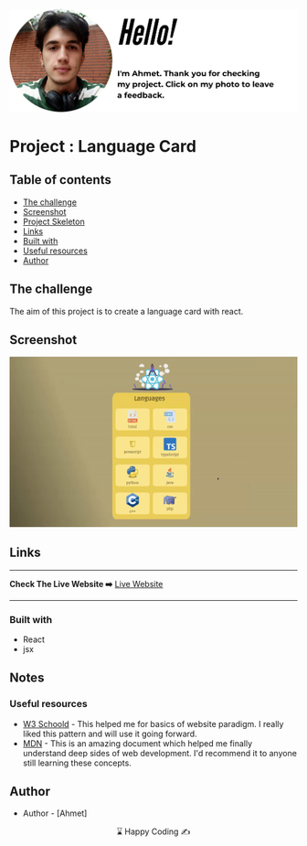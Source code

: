 <p align="center">
<a href="https://www.linkedin.com/in/ahmet-ayd%C4%B1n-2583b1199/" target="_blank"><img src="ahmet.png" alt="screenshot"></a>
</p>


# Project : Language Card
## Table of contents

  - [The challenge](#the-challenge)
  - [Screenshot](#screenshot)
  - [Project Skeleton ](#project-skeleton)
  - [Links](#links)
  - [Built with](#built-with)
  - [Useful resources](#useful-resources)
- [Author](#author)



## The challenge
The aim of this project is to create a language card with react.


## Screenshot
<p align="center">
<a href="https://melodic-lamington-33f3a5.netlify.app/"><img src="card.gif" alt="screenshot"></a>
</p>



## Links
<hr>
<b>Check The Live Website ➡️</b> <a href="https://melodic-lamington-33f3a5.netlify.app/">Live Website</a>
<hr>

### Built with
- React
- jsx
## Notes


### Useful resources

- [W3 Schoold](https://www.w3schools.com/) - This helped me for basics of website paradigm. I really liked this pattern and will use it going forward.
- [MDN](https://developer.mozilla.org/en-US/) - This is an amazing document which helped me finally understand deep sides of web development. I'd recommend it to anyone still learning these concepts.


## Author

- Author - [Ahmet]

<center> &#8987; Happy Coding  &#9997; </center>
